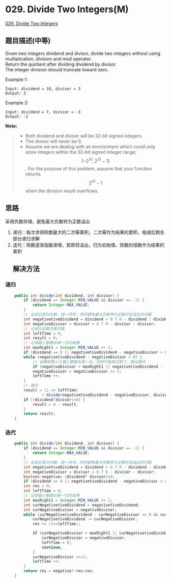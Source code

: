 # 029. Divide Two Integers(M)
[029. Divide Two Integers](https://leetcode-cn.com/problems/divide-two-integers/)

## 题目描述\(中等\)

Given two integers dividend and divisor, divide two integers without using multiplication, division and mod operator.  
Return the quotient after dividing dividend by divisor.  
The integer division should truncate toward zero.

Example 1:

```
Input: dividend = 10, divisor = 3
Output: 3
```

Example 2:

```
Input: dividend = 7, divisor = -3
Output: -2
```

**Note:**

> * Both dividend and divisor will be 32-bit signed integers.
> * The divisor will never be 0.
> * Assume we are dealing with an environment which could only store integers within the 32-bit signed integer range:$$ [-2^{31}, 2^{31}-1] $$. For the purpose of this problem, assume that your function returns $$ 2^{31}-1 $$when the division result overflows.

## 思路

采用负数存储，避免最大负数转为正数溢出

1. 递归：每次求得除数最大的二次幂乘积，二次幂作为结果的累积，相减后剩余部分递归求解
2. 迭代：除数逐渐指数递增，若即将溢出，归为初始值，除数的倍数作为结果的累积
   ## 解决方法

### 递归

```java
    public int divide(int dividend, int divisor) {
        if (dividend == Integer.MIN_VALUE && divisor == -1) {
            return Integer.MAX_VALUE;
        }
        // 全部记录为负数，统一符号，同时避免最大负数转为正数时会溢出的问题
        int negativetiveDividend = dividend > 0 ? 0 - dividend : dividend;
        int negativeDivisor = divisor > 0 ? 0 - divisor : divisor;
        // 记录位运算左移次数
        int leftTime = 0;
        int result = 0;
        // 记录最小整数右移一位的结果
        int maxRight1 = Integer.MIN_VALUE >> 1;
        if (dividend == 0 || negativetiveDividend - negativeDivisor > 0) return 0;
        while (negativetiveDividend - negativeDivisor < 0) {
            // 如果除数小于最小整数右移一位，说明不能再左移了，跳出循环
            if (negativeDivisor < maxRight1 || negativetiveDividend - (negativeDivisor << 1) > 0) break;
            negativeDivisor = negativeDivisor << 1;
            leftTime ++;
        }
        // 递归
        result = (1 << leftTime) 
                + divide(negativetiveDividend - negativeDivisor, divisor > 0 ? 0 - divisor : divisor);
        if ((dividend^divisor)<0) {
            result = 0 - result;
        }
        return result;
    }
```

### 迭代

```java
    public int divide(int dividend, int divisor) {
        if (dividend == Integer.MIN_VALUE && divisor == -1) {
            return Integer.MAX_VALUE;
        }
        // 全部记录为负数，统一符号，同时避免最大负数转为正数时会溢出的问题
        int negativetiveDividend = dividend > 0 ? 0 - dividend : dividend;
        int negativeDivisor = divisor > 0 ? 0 - divisor : divisor;
        boolean negative= (dividend^ divisor)<0;
        if (dividend == 0 || negativetiveDividend - negativeDivisor > 0) return 0;
        int res = 0;
        int leftTime = 0;
        // 记录最小整数右移一位的结果
        int maxRight1 = Integer.MIN_VALUE >> 1;
        int curNegativetiveDividend = negativetiveDividend;
        int curNegativeDivisor = negativeDivisor;
        while (curNegativetiveDividend - curNegativeDivisor <= 0 && curNegativetiveDividend!=0) {
            curNegativetiveDividend -= curNegativeDivisor;
            res += (1<<leftTime);

            if (curNegativeDivisor < maxRight1 || curNegativetiveDividend - (curNegativeDivisor << 1) > 0) {
                curNegativeDivisor = negativeDivisor;
                leftTime = 0;
                continue;
            }
            curNegativeDivisor <<=1;
            leftTime ++;
        }
        return res = negative?-res:res;
    }
```



